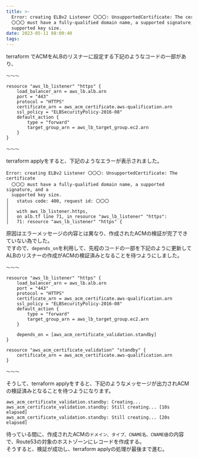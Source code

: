 ```yaml
---
title: >-
  Error: creating ELBv2 Listener 〇〇〇: UnsupportedCertificate: The certificate
  〇〇〇 must have a fully-qualified domain name, a supported signature, and a
  supported key size.
date: 2023-05-11 08:09:40
tags:
---
```


terraform でACMをALBのリスナーに設定する下記のようなコードの一部があり、
```
〜〜〜

resource "aws_lb_listener" "https" {
    load_balancer_arn = aws_lb.alb.arn
    port = "443"
    protocol = "HTTPS"
    certificate_arn = aws_acm_certificate.aws-qualification.arn
    ssl_policy = "ELBSecurityPolicy-2016-08"
    default_action {
        type = "forward"
        target_group_arn = aws_lb_target_group.ec2.arn
    }
}

〜〜〜
```
terraform applyをすると、下記のようなエラーが表示されました。
```
Error: creating ELBv2 Listener 〇〇〇: UnsupportedCertificate: The certificate
  〇〇〇 must have a fully-qualified domain name, a supported signature, and a
  supported key size.
│ 	status code: 400, request id: 〇〇〇
│
│   with aws_lb_listener.https,
│   on alb.tf line 71, in resource "aws_lb_listener" "https":
│   71: resource "aws_lb_listener" "https" {
```
原因はエラーメッセージの内容とは異なり、作成されたACMの検証が完了できていない為でした。  
ですので、`depends_on`を利用して、先程のコードの一部を下記のように更新してALBのリスナーの作成がACMの検証済みとなることを待つようにしました。

```
〜〜〜

resource "aws_lb_listener" "https" {
    load_balancer_arn = aws_lb.alb.arn
    port = "443"
    protocol = "HTTPS"
    certificate_arn = aws_acm_certificate.aws-qualification.arn
    ssl_policy = "ELBSecurityPolicy-2016-08"
    default_action {
        type = "forward"
        target_group_arn = aws_lb_target_group.ec2.arn
    }
    
    depends_on = [aws_acm_certificate_validation.standby]
}

resource "aws_acm_certificate_validation" "standby" {
    certificate_arn = aws_acm_certificate.aws-qualification.arn
}

〜〜〜
```
そうして、terraform applyをすると、下記のようなメッセージが出力されACMの検証済みとなることを待つようになります。
```
aws_acm_certificate_validation.standby: Creating...
aws_acm_certificate_validation.standby: Still creating... [10s elapsed]
aws_acm_certificate_validation.standby: Still creating... [20s elapsed]
```
待っている間に、作成されたACMの`ドメイン、タイプ、CNAME名、CNAME値`の内容で、Route53の対象のホストゾーンにレコードを作成する。  
そうすると、検証が成功し、terraform applyの処理が最後まで進む。
